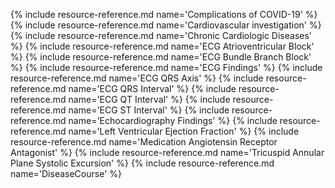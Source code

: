 {% include resource-reference.md name='Complications of COVID-19' %}
{% include resource-reference.md name='Cardiovascular investigation' %}
{% include resource-reference.md name='Chronic Cardiologic Diseases' %}
{% include resource-reference.md name='ECG Atrioventricular Block' %}
{% include resource-reference.md name='ECG Bundle Branch Block' %}
{% include resource-reference.md name='ECG Findings' %}
{% include resource-reference.md name='ECG QRS Axis' %}
{% include resource-reference.md name='ECG QRS Interval' %}
{% include resource-reference.md name='ECG QT Interval' %}
{% include resource-reference.md name='ECG ST Interval' %}
{% include resource-reference.md name='Echocardiography Findings' %}
{% include resource-reference.md name='Left Ventricular Ejection Fraction' %}
{% include resource-reference.md name='Medication Angiotensin Receptor Antagonist' %}
{% include resource-reference.md name='Tricuspid Annular Plane Systolic Excursion' %}
{% include resource-reference.md name='DiseaseCourse' %}

